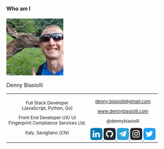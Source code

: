 #### Who am I

<img src="slides/vue-slots/images/profile-01.jpg" width="150" height="150">

Denny Biasiolli

<small>
<table>
<tr>
<td style="text-align:center;">

Full Stack Developer<br>(JavaScript, Python, Go)

Front End Developer UX/ UI<br>Fingerprint Compliance Services Ltd.

Italy, Savigliano (CN)

</td>

<td style="text-align:center;">

<a href="mailto:denny.biasiolli@gmail.com" target="_blank">denny.biasiolli@gmail.com</a>

<a href="https://www.dennybiasiolli.com" target="_blank">www.dennybiasiolli.com</a>

@dennybiasiolli

<a href="https://www.linkedin.com/in/dennybiasiolli/" target="_blank">
    <img src="slides/images/linkedin.png" title="LinkedIn" />
</a>
<a href="https://github.com/dennybiasiolli" target="_blank">
    <img src="slides/images/github.png" title="GitHub" />
</a>
<a href="https://t.me/dennybiasiolli" target="_blank">
    <img src="slides/images/telegram.png" title="Telegram" />
</a>
<a href="https://www.instagram.com/dennybiasiolli/" target="_blank">
    <img src="slides/images/instagram.png" title="Instagram" />
</a>
<a href="https://twitter.com/DennyBiasiolli" target="_blank">
    <img src="slides/images/twitter.png" title="Twitter" />
</a>

</td>
</tr>
</table>
</small>


<aside class="notes">
</aside>
